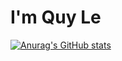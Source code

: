 # I'm Quy Le

[![Anurag's GitHub stats](https://github-readme-stats.vercel.app/api?username=quylecse&show_icons=true)](https://github.com/quylecse/github-readme-stats&show_icons=true)
